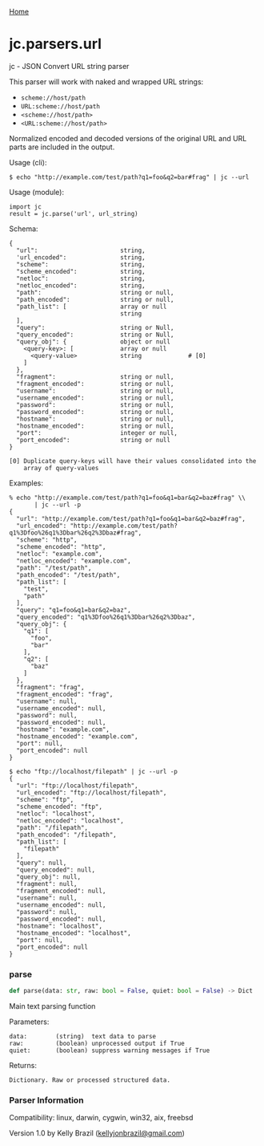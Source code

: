 [Home](https://kellyjonbrazil.github.io/jc/)
<a id="jc.parsers.url"></a>

# jc.parsers.url

jc - JSON Convert URL string parser

This parser will work with naked and wrapped URL strings:

- `scheme://host/path`
- `URL:scheme://host/path`
- `<scheme://host/path>`
- `<URL:scheme://host/path>`

Normalized encoded and decoded versions of the original URL and URL parts
are included in the output.

Usage (cli):

    $ echo "http://example.com/test/path?q1=foo&q2=bar#frag" | jc --url

Usage (module):

    import jc
    result = jc.parse('url', url_string)

Schema:

    {
      "url":                       string,
      'url_encoded":               string,
      "scheme":                    string,
      "scheme_encoded":            string,
      "netloc":                    string,
      "netloc_encoded":            string,
      "path":                      string or null,
      "path_encoded":              string or null,
      "path_list": [               array or null
                                   string
      ],
      "query":                     string or Null,
      "query_encoded":             string or Null,
      "query_obj": {               object or null
        <query-key>: [             array or null
          <query-value>            string             # [0]
        ]
      },
      "fragment":                  string or null,
      "fragment_encoded":          string or null,
      "username":                  string or null,
      "username_encoded":          string or null,
      "password":                  string or null,
      "password_encoded":          string or null,
      "hostname":                  string or null,
      "hostname_encoded":          string or null,
      "port":                      integer or null,
      "port_encoded":              string or null
    }

    [0] Duplicate query-keys will have their values consolidated into the
        array of query-values

Examples:

    % echo "http://example.com/test/path?q1=foo&q1=bar&q2=baz#frag" \\
           | jc --url -p
    {
      "url": "http://example.com/test/path?q1=foo&q1=bar&q2=baz#frag",
      "url_encoded": "http://example.com/test/path?q1%3Dfoo%26q1%3Dbar%26q2%3Dbaz#frag",
      "scheme": "http",
      "scheme_encoded": "http",
      "netloc": "example.com",
      "netloc_encoded": "example.com",
      "path": "/test/path",
      "path_encoded": "/test/path",
      "path_list": [
        "test",
        "path"
      ],
      "query": "q1=foo&q1=bar&q2=baz",
      "query_encoded": "q1%3Dfoo%26q1%3Dbar%26q2%3Dbaz",
      "query_obj": {
        "q1": [
          "foo",
          "bar"
        ],
        "q2": [
          "baz"
        ]
      },
      "fragment": "frag",
      "fragment_encoded": "frag",
      "username": null,
      "username_encoded": null,
      "password": null,
      "password_encoded": null,
      "hostname": "example.com",
      "hostname_encoded": "example.com",
      "port": null,
      "port_encoded": null
    }

    $ echo "ftp://localhost/filepath" | jc --url -p
    {
      "url": "ftp://localhost/filepath",
      "url_encoded": "ftp://localhost/filepath",
      "scheme": "ftp",
      "scheme_encoded": "ftp",
      "netloc": "localhost",
      "netloc_encoded": "localhost",
      "path": "/filepath",
      "path_encoded": "/filepath",
      "path_list": [
        "filepath"
      ],
      "query": null,
      "query_encoded": null,
      "query_obj": null,
      "fragment": null,
      "fragment_encoded": null,
      "username": null,
      "username_encoded": null,
      "password": null,
      "password_encoded": null,
      "hostname": "localhost",
      "hostname_encoded": "localhost",
      "port": null,
      "port_encoded": null
    }

<a id="jc.parsers.url.parse"></a>

### parse

```python
def parse(data: str, raw: bool = False, quiet: bool = False) -> Dict
```

Main text parsing function

Parameters:

    data:        (string)  text data to parse
    raw:         (boolean) unprocessed output if True
    quiet:       (boolean) suppress warning messages if True

Returns:

    Dictionary. Raw or processed structured data.

### Parser Information
Compatibility:  linux, darwin, cygwin, win32, aix, freebsd

Version 1.0 by Kelly Brazil (kellyjonbrazil@gmail.com)
